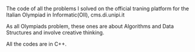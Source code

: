 The code of all the problems I solved on the official traning platform for the Italian Olympiad in Informatic(OII), cms.di.unipi.it

As all Olympiads problem, these ones are about Algorithms and Data Structures and involve creative thinking.

All the codes are in C++.

